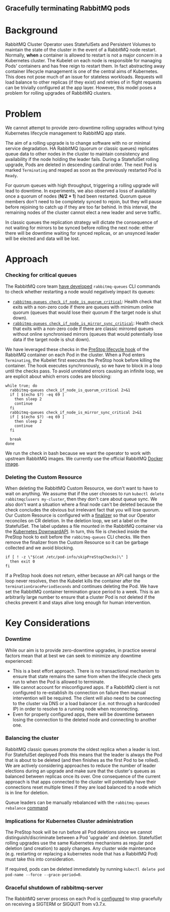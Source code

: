 Gracefully terminating RabbitMQ pods
----

Background
===

RabbitMQ Cluster Operator uses StatefulSets and Persistent Volumes to maintain the state of the cluster in the event of a RabbitMQ node restart. Normally, **when** a container is allowed to restart is not a major concern in a Kubernetes cluster. The Kubelet on each node is responsible for managing Pods' containers and has free reign to restart them. In fact abstracting away container lifecycle management is one of the central aims of Kubernetes. This does not pose much of an issue for stateless workloads. Requests will load balance to other replicas (if they exist) and retries of in flight requests can be trivially configured at the app layer. However, this model poses a problem for rolling upgrades of RabbitMQ clusters.

Problem
====
We cannot attempt to provide zero-downtime rolling upgrades without tying Kubernetes lifecycle management to RabbitMQ app state.

The aim of a rolling upgrade is to change software with no or minimal service degradation. HA RabbitMQ (quorum or classic queues) replicates queue data to other nodes in the cluster to maintain consistency and availability if the node holding the leader fails. During a StatefulSet rolling upgrade, Pods are deleted in descending cardinal order. The next Pod is marked `Terminating` and reaped as soon as the previously restarted Pod is `Ready`.

For quorum queues with high throughput, triggering a rolling upgrade will lead to downtime. In experiments, we also observed a loss of availability once a quorum of nodes (**N/2 + 1**) had been restarted. Quorum queue members don't need to be completely synced to rejoin, but they will pause before rejoining to catch up if they are too far behind. In this interval, the remaining nodes of the cluster cannot elect a new leader and serve traffic.

In classic queues the replication strategy will dictate the consequence of not waiting for mirrors to be synced before rolling the next node: either there will be downtime waiting for synced replicas, or an unsynced leader will be elected and data will be lost.

Approach
===

### Checking for critical queues

The RabbitMQ core team [have developed](https://github.com/rabbitmq/rabbitmq-cli/issues/389) `rabbitmq-queues` CLI commands to check whether restarting a node would negatively impact its queues:

- [`rabbitmq-queues check_if_node_is_quorum_critical`](https://www.rabbitmq.com/rabbitmq-queues.8.html#check_if_node_is_quorum_critical): Health check that exits with a non-zero code if there are queues with minimum online quorum (queues that would lose their quorum if the target node is shut down).
- [`rabbitmq-queues check_if_node_is_mirror_sync_critical`](https://www.rabbitmq.com/rabbitmq-queues.8.html#check_if_node_is_mirror_sync_critical): Health check that exits with a non-zero code if there are classic mirrored queues without online synchronised mirrors (queues that would potentially lose data if the target node is shut down).

We have leveraged these checks in the [PreStop lifecycle hook](https://kubernetes.io/docs/concepts/containers/container-lifecycle-hooks/#container-hooks) of the RabbitMQ container on each Pod in the cluster. When a Pod enters `Terminating`, the Kubelet first executes the PreStop hook before killing the container. The hook executes synchronously, so we have to block in a loop until the checks pass. To avoid unrelated errors causing an infinite loop, we are explicit about which errors codes are blocking:

```
while true; do
  rabbitmq-queues check_if_node_is_quorum_critical 2>&1
  if [ $(echo $?) -eq 69 ]
    then sleep 2
    continue
  fi
  rabbitmq-queues check_if_node_is_mirror_sync_critical 2>&1
  if [ $(echo $?) -eq 69 ]
    then sleep 2
    continue
  fi

  break
done
```

We run the check in bash because we want the operator to work with upstream RabbitMQ images. We currently use the official RabbitMQ [Docker image](https://hub.docker.com/_/rabbitmq).

### Deleting the Custom Resource

When deleting the RabbitMQ Custom Resource, we don't want to have to wait on anything. We assume that if the user chooses to run `kubectl delete rabbitmqclusers my-cluster`, then they don't care about queue sync. We also don't want a situation where a final node can't be deleted because the check concludes the obvious but irrelevant fact that you will lose quorum. Our Custom Resource is configured with a [finalizer](https://kubernetes.io/docs/tasks/access-kubernetes-api/custom-resources/custom-resource-definitions/#finalizers) so that our Operator reconciles on CR deletion. In the deletion loop, we set a label on the StatefulSet. The label updates a file mounted in the RabbitMQ container via the [Kubernetes DownwardAPI](https://kubernetes.io/docs/tasks/inject-data-application/downward-api-volume-expose-pod-information/). In turn, this file is checked inside the PreStop hook to exit before the `rabbitmq-queues` CLI checks. We then remove the finalizer from the Custom Resource so it can be garbage collected and we avoid blocking.

```
if [ ! -z \"$(cat /etc/pod-info/skipPreStopChecks)\" ]
  then exit 0
fi
```

If a PreStop hook does not return, either because an API call hangs or the loop never resolves, then the Kubelet kills the container after the `terminationGracePeriodSeconds` and continues deleting the Pod. We have set the RabbitMQ container termination grace period to a week. This is an arbitrarily large number to ensure that a cluster Pod is not deleted if the checks prevent it and stays alive long enough for human intervention.

Key Considerations
===

### Downtime

While our aim is to provide zero-downtime upgrades, in practice several factors mean that at best we can seek to minimize any downtime experienced:
- This is a best effort approach. There is no transactional mechanism to ensure that state remains the same from when the lifecycle check gets run to when the Pod is allowed to terminate.
- We cannot account for misconfigured apps. If a RabbitMQ client is not configured to re-establish its connection on failure then manual intervention will be required. The client will also need to be connecting to the cluster via DNS or a load balancer (i.e. not through a hardcoded IP) in order to resolve to a running node when reconnecting.
- Even for properly configured apps, there will be downtime between losing the connection to the deleted node and connecting to another one.

### Balancing the cluster

RabbitMQ classic queues promote the oldest replica when a leader is lost. For StatefulSet deployed Pods this means that the leader is always the Pod that is about to be deleted (and then finishes as the first Pod to be rolled). We are actively considering approaches to reduce the number of leader elections during an upgrade and make sure that the cluster's queues as balanced between replicas once its over. One consequence of the current approach is that apps connected to the cluster will potentially have their connections reset multiple times if they are load balanced to a node which is in line for deletion.

Queue leaders can be manually rebalanced with the `rabbitmq-queues rebalance` [command](https://www.rabbitmq.com/rabbitmq-queues.8.html#Cluster)

### Implications for Kubernetes Cluster administration

 The PreStop hook will be run before all Pod deletions since we cannot distinguish/discriminate between a Pod 'upgrade' and deletion. StatefulSet rolling upgrades use the same Kubernetes mechanisms as regular pod deletion (and creation) to apply changes. Any cluster wide maintenance (e.g. restarting or replacing a kubernetes node that has a RabbitMQ Pod) must take this into consideration.

If required, pods can be deleted immediately by running `kubectl delete pod pod-name --force --grace-period=0`.

### Graceful shutdown of rabbitmq-server

The RabbitMQ server process on each Pod is [configured](https://github.com/rabbitmq/rabbitmq-server/pull/2227/files) to stop gracefully on receiving a SIGTERM or SIGQUIT from v3.7.x.
